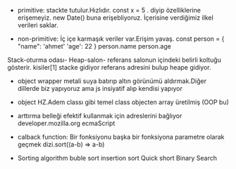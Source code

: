 - primitive: stackte tutulur.Hızlıdır. 
const x = 5 . diyip özelliklerine erişemeyiz. new Date() buna erişebliyoruz. İçerisine verdiğimiz ilkel verileri saklar.

- non-primitive: İç içe karmaşık veriler var.Erişim yavaş.
const person = {
    "name": 'ahmet'
    'age': 22
}
person.name
person.age

Stack-oturma odası-     Heap-salon-  referans salonun içindeki belirli koltuğu gösterir.
kisiler[1] stacke gidiyor referans adresini bulup heape gidiyor.

- object wrapper metali suya batırıp altın görünümü aldırmak.Diğer dillerde biz yapıyoruz ama js insiyatif alıp kendisi yapıyor
- object HZ.Adem classı gibi temel class objecten array üretilmiş (OOP bu)

- arttırma belleği efektif kullanmak için adreslerini bağlıyor
developer.mozilla.org   ecmaScript

- calback function: Bir fonksiyonu başka bir fonksiyona parametre olarak geçmek
dizi.sort((a-b) => a-b)

- Sorting algorithm
buble sort
insertion sort
Quick short   Binary Search